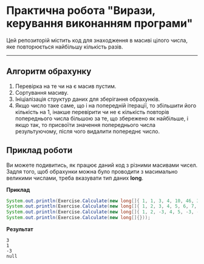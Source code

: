 # Практична робота "Вирази, керування виконанням програми"

Цей репозиторій містить код для знаходження в масиві цілого числа, яке повторюється найбільшу кількість разів.

----

## Алгоритм обрахунку
1. Перевірка на те чи на є масив пустим.
2. Сортування масиву.
3. Ініціалізація структур даних для зберігання обрахунків.
4. Якщо число таке саме, що і на попередній ітерації, то збільшити його кількість на 1, інакше перевірити чи не є кількість повторів попереднього числа більшою за те, що збережено як найбільше, і якщо так, то присвоїти значення попереднього числа результуючому, після чого видалити попереднє число.

## Приклад роботи
Ви можете подивитись, як працює даний код з різними масивами чисел. Задля того, щоб обрахунки можна було проводити з масимально великими числами, треба вказувати тип даних **long**.

**Приклад**
```java
System.out.println(Exercise.Calculate(new long[]{ 1, 1, 3, 4, 10, 46, 3, 4, 3, 10 }));
System.out.println(Exercise.Calculate(new long[]{ 1, 2, 3, 4, 5, 6, 7, 8, 9, 10 }));
System.out.println(Exercise.Calculate(new long[]{ 1, 2, -3, 4, 5, -3, -3, 8, 9, 10 }));
System.out.println(Exercise.Calculate(new long[]{}));
```

**Результат**
```
3
1
-3
null
```
